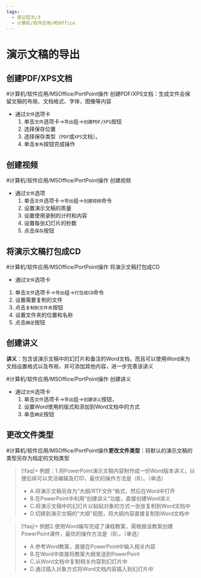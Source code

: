 ```yaml
---
tags:
  - 笔记层次/3
  - 计算机/软件应用/MSOffice
---
```


# 演示文稿的导出

## 创建PDF/XPS文档

#计算机/软件应用/MSOffice/PortPoint操作 创建PDF/XPS文档：生成文件会保留文稿的布局、文档格式、字体、图像等内容

- 通过`文件`选项卡
	1. 单击`文件`选项卡->`导出`组->`创建PDF/XPS`按钮
	2. 选择保存位置
	3. 选择保存类型（`PDF`或`XPS`文档）。
	4. 单击`发布`按钮完成操作


## 创建视频

#计算机/软件应用/MSOffice/PortPoint操作 创建视频

- 通过`文件`选项
	1. 单击`文件`选项卡->`导出`组->`创建视频`命令
	2. 设置演示文稿的质量
	3. 设置使用录制的计时和内容
	4. 设置每张幻灯片的秒数
	5. 点击`保存`按钮
    
## 将演示文稿打包成CD

#计算机/软件应用/MSOffice/PortPoint操作 将演示文稿打包成CD

- 通过`文件`选项卡
1. 单击`文件`选项卡->`导出`组->`打包成CD`命令
2. 设置需要复制的文件
3. 点击`复制到文件夹`按钮
4. 设置文件夹的位置和名称
5. 点击`确定`按钮

## 创建讲义


**讲义**：包含该演示文稿中的幻灯片和备注的Word文档，而且可以使用Word来为文档设置格式以及布局，并可添加其他内容，进一步完善该讲义

#计算机/软件应用/MSOffice/PortPoint操作 创建讲义
- 通过`文件`选项卡
	1. 单击`文件`选项卡->`导出`组->`创建讲义`按钮，
	2. 设置Word使用的版式和添加到Word文档中的方式
	3. 单击`确定`按钮

## 更改文件类型


#计算机/软件应用/MSOffice/PortPoint操作**更改文件类型**：将默认的演示文稿的类型另存为指定的文档类型

>[!faq]+ 例题：1.将PowerPoint演示文稿内容制作成一份Word版本讲义，以便后续可以灵活编辑及打印，最优的操作方法是（B）。（单选）
> - A.将演示文稿另存为“大纲/RTF文件”格式，然后在Word中打开
> - B.在PowerPoint中利用“创建讲义”功能，直接创建Word讲义
> - C.将演示文稿中的幻灯片以粘贴对象的方式一张张复制到Word文档中
> - D.切换到演示文稿的“大纲”视图，将大纲内容直接复制到Word文档中

>[!faq]+ 例题2.使用Word编写完成了课程教案，需根据该教案创建PowerPoint课件，最优的操作方法是（B）。（单选）
> - A.参考Word教案，直接在PowerPoint中输入相关内容
> - B.在Word中直接将教案大纲发送到PowerPoint
> - C.从Word文档中复制相关内容到幻灯片中
> - D.通过插入对象方式将Word文档内容插入到幻灯片中

